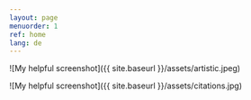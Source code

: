 ```yaml
---
layout: page
menuorder: 1
ref: home
lang: de
---
```



![My helpful screenshot]({{ site.baseurl }}/assets/artistic.jpeg)

![My helpful screenshot]({{ site.baseurl }}/assets/citations.jpg)

